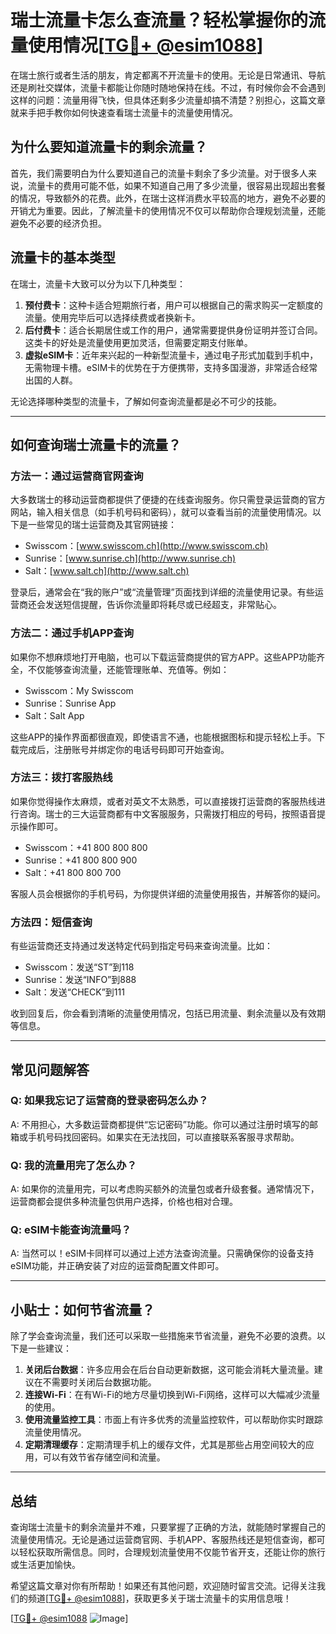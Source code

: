 # 瑞士流量卡怎么查流量？轻松掌握你的流量使用情况[[TG💪+ @esim1088](https://t.me/s/esim1088)]

在瑞士旅行或者生活的朋友，肯定都离不开流量卡的使用。无论是日常通讯、导航还是刷社交媒体，流量卡都能让你随时随地保持在线。不过，有时候你会不会遇到这样的问题：流量用得飞快，但具体还剩多少流量却搞不清楚？别担心，这篇文章就来手把手教你如何快速查看瑞士流量卡的流量使用情况。

## 为什么要知道流量卡的剩余流量？

首先，我们需要明白为什么要知道自己的流量卡剩余了多少流量。对于很多人来说，流量卡的费用可能不低，如果不知道自己用了多少流量，很容易出现超出套餐的情况，导致额外的花费。此外，在瑞士这样消费水平较高的地方，避免不必要的开销尤为重要。因此，了解流量卡的使用情况不仅可以帮助你合理规划流量，还能避免不必要的经济负担。

## 流量卡的基本类型

在瑞士，流量卡大致可以分为以下几种类型：

1. **预付费卡**：这种卡适合短期旅行者，用户可以根据自己的需求购买一定额度的流量。使用完毕后可以选择续费或者换新卡。
2. **后付费卡**：适合长期居住或工作的用户，通常需要提供身份证明并签订合同。这类卡的好处是流量使用更加灵活，但需要定期支付账单。
3. **虚拟eSIM卡**：近年来兴起的一种新型流量卡，通过电子形式加载到手机中，无需物理卡槽。eSIM卡的优势在于方便携带，支持多国漫游，非常适合经常出国的人群。

无论选择哪种类型的流量卡，了解如何查询流量都是必不可少的技能。

---

## 如何查询瑞士流量卡的流量？

### 方法一：通过运营商官网查询

大多数瑞士的移动运营商都提供了便捷的在线查询服务。你只需登录运营商的官方网站，输入相关信息（如手机号码和密码），就可以查看当前的流量使用情况。以下是一些常见的瑞士运营商及其官网链接：

- Swisscom：[www.swisscom.ch](http://www.swisscom.ch)
- Sunrise：[www.sunrise.ch](http://www.sunrise.ch)
- Salt：[www.salt.ch](http://www.salt.ch)

登录后，通常会在“我的账户”或“流量管理”页面找到详细的流量使用记录。有些运营商还会发送短信提醒，告诉你流量即将耗尽或已经超支，非常贴心。

### 方法二：通过手机APP查询

如果你不想麻烦地打开电脑，也可以下载运营商提供的官方APP。这些APP功能齐全，不仅能够查询流量，还能管理账单、充值等。例如：

- Swisscom：My Swisscom
- Sunrise：Sunrise App
- Salt：Salt App

这些APP的操作界面都很直观，即使语言不通，也能根据图标和提示轻松上手。下载完成后，注册账号并绑定你的电话号码即可开始查询。

### 方法三：拨打客服热线

如果你觉得操作太麻烦，或者对英文不太熟悉，可以直接拨打运营商的客服热线进行咨询。瑞士的三大运营商都有中文客服服务，只需拨打相应的号码，按照语音提示操作即可。

- Swisscom：+41 800 800 800
- Sunrise：+41 800 800 900
- Salt：+41 800 800 700

客服人员会根据你的手机号码，为你提供详细的流量使用报告，并解答你的疑问。

### 方法四：短信查询

有些运营商还支持通过发送特定代码到指定号码来查询流量。比如：

- Swisscom：发送“ST”到118
- Sunrise：发送“INFO”到888
- Salt：发送“CHECK”到111

收到回复后，你会看到清晰的流量使用情况，包括已用流量、剩余流量以及有效期等信息。

---

## 常见问题解答

### Q: 如果我忘记了运营商的登录密码怎么办？
A: 不用担心，大多数运营商都提供“忘记密码”功能。你可以通过注册时填写的邮箱或手机号码找回密码。如果实在无法找回，可以直接联系客服寻求帮助。

### Q: 我的流量用完了怎么办？
A: 如果你的流量用完，可以考虑购买额外的流量包或者升级套餐。通常情况下，运营商都会提供多种流量包供用户选择，价格也相对合理。

### Q: eSIM卡能查询流量吗？
A: 当然可以！eSIM卡同样可以通过上述方法查询流量。只需确保你的设备支持eSIM功能，并正确安装了对应的运营商配置文件即可。

---

## 小贴士：如何节省流量？

除了学会查询流量，我们还可以采取一些措施来节省流量，避免不必要的浪费。以下是一些建议：

1. **关闭后台数据**：许多应用会在后台自动更新数据，这可能会消耗大量流量。建议在不需要时关闭后台数据功能。
2. **连接Wi-Fi**：在有Wi-Fi的地方尽量切换到Wi-Fi网络，这样可以大幅减少流量的使用。
3. **使用流量监控工具**：市面上有许多优秀的流量监控软件，可以帮助你实时跟踪流量使用情况。
4. **定期清理缓存**：定期清理手机上的缓存文件，尤其是那些占用空间较大的应用，可以有效节省存储空间和流量。

---

## 总结

查询瑞士流量卡的剩余流量并不难，只要掌握了正确的方法，就能随时掌握自己的流量使用情况。无论是通过运营商官网、手机APP、客服热线还是短信查询，都可以轻松获取所需信息。同时，合理规划流量使用不仅能节省开支，还能让你的旅行或生活更加愉快。

希望这篇文章对你有所帮助！如果还有其他问题，欢迎随时留言交流。记得关注我们的频道[[TG💪+ @esim1088](https://t.me/s/esim1088)]，获取更多关于瑞士流量卡的实用信息哦！

[[TG💪+ @esim1088](https://t.me/s/esim1088) ![Image](https://i.postimg.cc/4NQfJmqS/Snipaste-2025-05-13-00-14-12.png)]